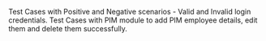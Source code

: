 Test Cases with Positive and Negative scenarios - Valid and Invalid login credentials.
Test Cases with PIM module to add PIM employee details, edit them and delete them successfully.
